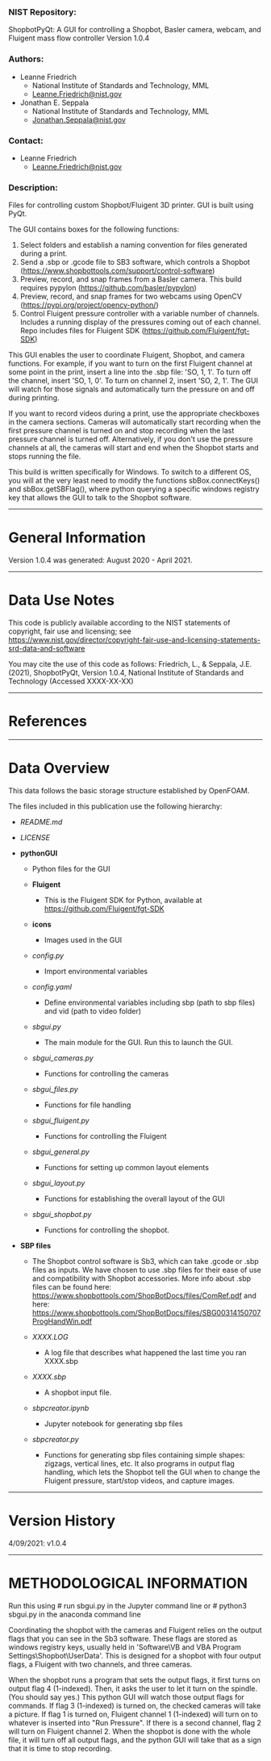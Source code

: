 ### NIST Repository:
ShopbotPyQt: A GUI for controlling a Shopbot, Basler camera, webcam, and Fluigent mass flow controller
Version 1.0.4

### Authors:
- Leanne Friedrich
    - National Institute of Standards and Technology, MML
    - Leanne.Friedrich@nist.gov
- Jonathan E. Seppala
    - National Institute of Standards and Technology, MML
    - Jonathan.Seppala@nist.gov

### Contact:
- Leanne Friedrich
    - Leanne.Friedrich@nist.gov

### Description:

Files for controlling custom Shopbot/Fluigent 3D printer. GUI is built using PyQt.

The GUI contains boxes for the following functions: 

1. Select folders and establish a naming convention for files generated during a print.
2. Send a .sbp or .gcode file to SB3 software, which controls a Shopbot (https://www.shopbottools.com/support/control-software)
3. Preview, record, and snap frames from a Basler camera. This build requires pypylon (https://github.com/basler/pypylon)
4. Preview, record, and snap frames for two webcams using OpenCV (https://pypi.org/project/opencv-python/)
5. Control Fluigent pressure controller with a variable number of channels. Includes a running display of the pressures coming out of each channel. Repo includes files for Fluigent SDK (https://github.com/Fluigent/fgt-SDK)

This GUI enables the user to coordinate Fluigent, Shopbot, and camera functions. For example, if you want to turn on the first Fluigent channel at some point in the print, insert a line into the .sbp file: 'SO, 1, 1'. To turn off the channel, insert 'SO, 1, 0'. To turn on channel 2, insert 'SO, 2, 1'. The GUI will watch for those signals and automatically turn the pressure on and off during printing. 

If you want to record videos during a print, use the appropriate checkboxes in the camera sections. Cameras will automatically start recording when the first pressure channel is turned on and stop recording when the last pressure channel is turned off. Alternatively, if you don't use the pressure channels at all, the cameras will start and end when the Shopbot starts and stops running the file. 

This build is written specifically for Windows. To switch to a different OS, you will at the very least need to modify the functions sbBox.connectKeys() and sbBox.getSBFlag(), where python querying a specific windows registry key that allows the GUI to talk to the Shopbot software.


--- 

# General Information

Version 1.0.4 was generated: August 2020 - April 2021.

---

# Data Use Notes


This code is publicly available according to the NIST statements of copyright,
fair use and licensing; see 
https://www.nist.gov/director/copyright-fair-use-and-licensing-statements-srd-data-and-software

You may cite the use of this code as follows:
Friedrich, L., & Seppala, J.E. (2021), ShopbotPyQt, Version 1.0.4, National Institute of Standards and Technology (Accessed XXXX-XX-XX)


---

# References


---

# Data Overview


This data follows the basic storage structure established by OpenFOAM.

The files included in this publication use the following hierarchy:

- *README.md*

- *LICENSE*

- **pythonGUI**
	- Python files for the GUI

	- **Fluigent**
		- This is the Fluigent SDK for Python, available at https://github.com/Fluigent/fgt-SDK

	- **icons**
		- Images used in the GUI

	- *config.py*
		- Import environmental variables

	- *config.yaml*
		- Define environmental variables including sbp (path to sbp files) and vid (path to video folder)

	- *sbgui.py*
		- The main module for the GUI. Run this to launch the GUI.

	- *sbgui_cameras.py*
		- Functions for controlling the cameras

	- *sbgui_files.py*
		- Functions for file handling

	- *sbgui_fluigent.py*
		- Functions for controlling the Fluigent

	- *sbgui_general.py*
		- Functions for setting up common layout elements

	- *sbgui_layout.py*
		- Functions for establishing the overall layout of the GUI

	- *sbgui_shopbot.py*
		- Functions for controlling the shopbot.


- **SBP files**
	- The Shopbot control software is Sb3, which can take .gcode or .sbp files as inputs. We have chosen to use .sbp files for their ease of use and compatibility with Shopbot accessories. More info about .sbp files can be found here: https://www.shopbottools.com/ShopBotDocs/files/ComRef.pdf and here: https://www.shopbottools.com/ShopBotDocs/files/SBG00314150707ProgHandWin.pdf

	- *XXXX.LOG*
		- A log file that describes what happened the last time you ran XXXX.sbp

	- *XXXX.sbp* 
		- A shopbot input file.

	- *sbpcreator.ipynb*
		- Jupyter notebook for generating sbp files

	- *sbpcreator.py*
		- Functions for generating sbp files containing simple shapes: zigzags, vertical lines, etc. It also programs in output flag handling, which lets the Shopbot tell the GUI when to change the Fluigent pressure, start/stop videos, and capture images. 

--- 

# Version History


4/09/2021: v1.0.4

---

# METHODOLOGICAL INFORMATION


Run this using 
	# run sbgui.py 
	in the Jupyter command line 
or 
	# python3 sbgui.py 
	in the anaconda command line




Coordinating the shopbot with the cameras and Fluigent relies on the output flags that you can see in the Sb3 software. These flags are stored as windows registry keys, usually held in 'Software\\VB and VBA Program Settings\\Shopbot\\UserData'. This is designed for a shopbot with four output flags, a Fluigent with two channels, and three cameras. 

When the shopbot runs a program that sets the output flags, it first turns on output flag 4 (1-indexed). Then, it asks the user to let it turn on the spindle. (You should say yes.) This python GUI will watch those output flags for commands. If flag 3 (1-indexed) is turned on, the checked cameras will take a picture. If flag 1 is turned on, Fluigent channel 1 (1-indexed) will turn on to whatever is inserted into "Run Pressure". If there is a second channel, flag 2 will turn on Fluigent channel 2. When the shopbot is done with the whole file, it will turn off all output flags, and the python GUI will take that as a sign that it is time to stop recording.

